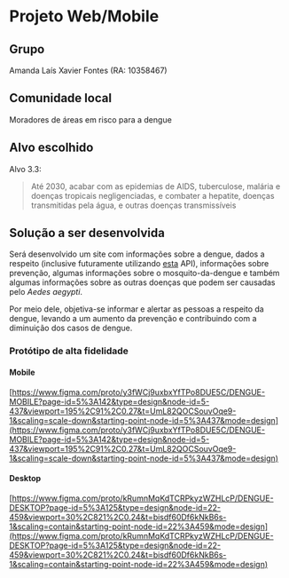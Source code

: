 # Projeto Web/Mobile

## Grupo

Amanda Laís Xavier Fontes (RA: 10358467)

## Comunidade local

Moradores de áreas em risco para a dengue

## Alvo escolhido

Alvo 3.3:

> Até 2030, acabar com as epidemias de AIDS, tuberculose, malária e doenças tropicais negligenciadas, e combater a hepatite, doenças transmitidas pela água, e outras doenças transmissíveis

## Solução a ser desenvolvida

Será desenvolvido um site com informações sobre a dengue, dados a respeito (inclusive futuramente utilizando [esta](https://info.dengue.mat.br/services/api) API), informações sobre prevenção, algumas informações sobre o mosquito-da-dengue e também algumas informações sobre as outras doenças que podem ser causadas pelo _Aedes aegypti_.

Por meio dele, objetiva-se informar e alertar as pessoas a respeito da dengue, levando a um aumento da prevenção e contribuindo com a diminuição dos casos de dengue.

### Protótipo de alta fidelidade

#### Mobile

[https://www.figma.com/proto/y3fWCj9uxbxYfTPo8DUE5C/DENGUE-MOBILE?page-id=5%3A142&type=design&node-id=5-437&viewport=195%2C91%2C0.27&t=UmL82QOCSouvOqe9-1&scaling=scale-down&starting-point-node-id=5%3A437&mode=design](https://www.figma.com/proto/y3fWCj9uxbxYfTPo8DUE5C/DENGUE-MOBILE?page-id=5%3A142&type=design&node-id=5-437&viewport=195%2C91%2C0.27&t=UmL82QOCSouvOqe9-1&scaling=scale-down&starting-point-node-id=5%3A437&mode=design)

#### Desktop

[https://www.figma.com/proto/kRumnMqKdTCRPkyzWZHLcP/DENGUE-DESKTOP?page-id=5%3A125&type=design&node-id=22-459&viewport=30%2C821%2C0.24&t=bisdf60Df6kNkB6s-1&scaling=contain&starting-point-node-id=22%3A459&mode=design](https://www.figma.com/proto/kRumnMqKdTCRPkyzWZHLcP/DENGUE-DESKTOP?page-id=5%3A125&type=design&node-id=22-459&viewport=30%2C821%2C0.24&t=bisdf60Df6kNkB6s-1&scaling=contain&starting-point-node-id=22%3A459&mode=design)
